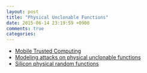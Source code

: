 ```yaml
---
layout: post
title: "Physical Unclonable Functions"
date: 2015-06-14 23:19:59 +0900
comments: true
categories: 
---
```


* [Mobile Trusted Computing](http://ieeexplore.ieee.org/stamp/stamp.jsp?arnumber=6856168)
* [Modeling attacks on physical unclonable functions](http://people.csail.mit.edu/devadas/pubs/ccs_attack_puf.pdf)
* [Silicon physical random functions](http://people.csail.mit.edu/devadas/pubs/spuf.pdf)
